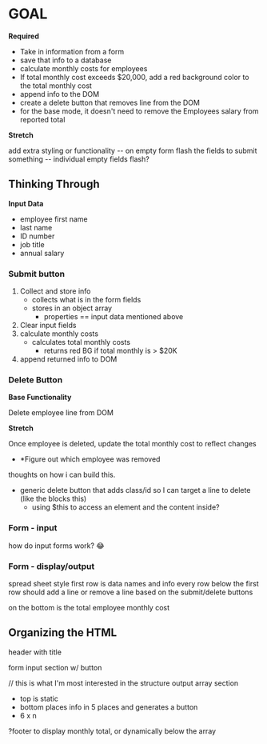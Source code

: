 # **GOAL**

**Required**
- Take in information from a form
- save that info to a database
- calculate monthly costs for employees
- If total monthly cost exceeds $20,000, add a red background color to the total monthly cost
- append info to the DOM
- create a delete button that removes line from the DOM
- for the base mode, it doesn't need to remove the Employees salary from reported total

**Stretch**

add extra styling or functionality
-- on empty form flash the fields to submit something
-- individual empty fields flash?

## **Thinking Through**

**Input Data**
- employee first name
- last name
- ID number
- job title
- annual salary

### **Submit button**

1. Collect and store info
   - collects what is in the form fields
   - stores in an object array
     - properties == input data mentioned above
2. Clear input fields
3. calculate monthly costs
   - calculates total monthly costs
     - returns red BG if total monthly is > $20K
4. append returned info to DOM

### **Delete Button**

**Base Functionality**

Delete employee line from DOM

**Stretch**

Once employee is deleted, update the total monthly cost to reflect changes

- \*Figure out which employee was removed

thoughts on how i can build this.

- generic delete button that adds class/id so I can target a line to delete (like the blocks this)
  - using $this to access an element and the content inside?

### **Form - input**

how do input forms work? 😂

### **Form - display/output**

spread sheet style
first row is data names and info
every row below the first row should add a line or remove a line based on the submit/delete buttons

on the bottom is the total employee monthly cost

## Organizing the HTML

header with title

form input section w/ button

// this is what I'm most interested in the structure
output array section
- top is static
- bottom places info in 5 places and generates a button 
- 6 x n

?footer to display monthly total, or dynamically below the array
